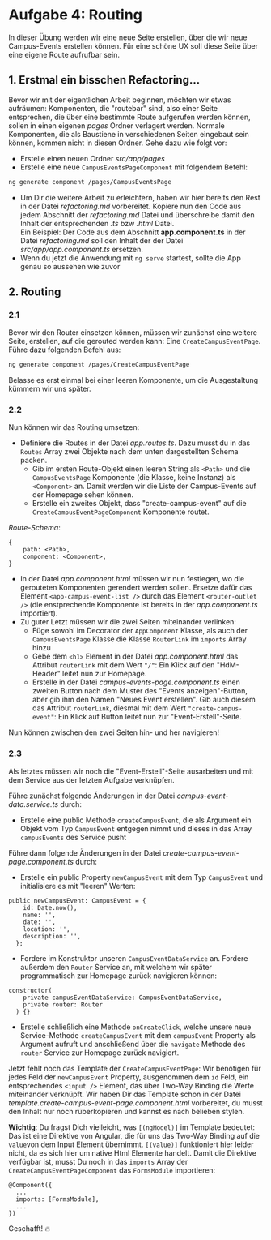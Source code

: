 # Aufgabe 4: Routing

In dieser Übung werden wir eine neue Seite erstellen, über die wir neue Campus-Events erstellen können. Für eine schöne UX soll diese Seite über eine eigene Route aufrufbar sein.

## 1. Erstmal ein bisschen Refactoring...

Bevor wir mit der eigentlichen Arbeit beginnen, möchten wir etwas aufräumen: Komponenten, die "routebar" sind, also einer Seite entsprechen, die über eine bestimmte Route aufgerufen werden können, sollen in einen eigenen _pages_ Ordner verlagert werden. Normale Komponenten, die als Baustiene in verschiedenen Seiten eingebaut sein können, kommen nicht in diesen Ordner. Gehe dazu wie folgt vor:

- Erstelle einen neuen Ordner _src/app/pages_
- Erstelle eine neue `CampusEventsPageComponent` mit folgendem Befehl:

```bash
ng generate component /pages/CampusEventsPage
```

- Um Dir die weitere Arbeit zu erleichtern, haben wir hier bereits den Rest in der Datei _refactoring.md_ vorbereitet. Kopiere nun den Code aus jedem Abschnitt der _refactoring.md_ Datei und überschreibe damit den Inhalt der entsprechenden _.ts_ bzw _.html_ Datei.\
  Ein Beispiel: Der Code aus dem Abschnitt **app.component.ts** in der Datei _refactoring.md_ soll den Inhalt der der Datei _src/app/app.component.ts_ ersetzen.
- Wenn du jetzt die Anwendung mit `ng serve` startest, sollte die App genau so aussehen wie zuvor

## 2. Routing

### 2.1

Bevor wir den Router einsetzen können, müssen wir zunächst eine weitere Seite, erstellen, auf die gerouted werden kann: Eine `CreateCampusEventPage`. Führe dazu folgenden Befehl aus:

```bash
ng generate component /pages/CreateCampusEventPage
```

Belasse es erst einmal bei einer leeren Komponente, um die Ausgestaltung kümmern wir uns später.

### 2.2

Nun können wir das Routing umsetzen:

- Definiere die Routes in der Datei _app.routes.ts_. Dazu musst du in das `Routes` Array zwei Objekte nach dem unten dargestellten Schema packen.
  - Gib im ersten Route-Objekt einen leeren String als `<Path>` und die `CampusEventsPage` Komponente (die Klasse, keine Instanz) als `<Component>` an. Damit werden wir die Liste der Campus-Events auf der Homepage sehen können.
  - Erstelle ein zweites Objekt, dass "create-campus-event" auf die `CreateCampusEventPageComponent` Komponente routet.

_Route-Schema_:

```
{
    path: <Path>,
    component: <Component>,
}
```

- In der Datei _app.component.html_ müssen wir nun festlegen, wo die gerouteten Komponenten gerendert werden sollen. Ersetze dafür das Element `<app-campus-event-list />` durch das Element `<router-outlet />` (die enstprechende Komponente ist bereits in der _app.component.ts_ importiert).
- Zu guter Letzt müssen wir die zwei Seiten miteinander verlinken:
  - Füge sowohl im Decorator der `AppComponent` Klasse, als auch der `CampusEventsPage` Klasse die Klasse `RouterLink` im `imports` Array hinzu
  - Gebe dem `<h1>` Element in der Datei _app.component.html_ das Attribut `routerLink` mit dem Wert `"/"`: Ein Klick auf den "HdM-Header" leitet nun zur Homepage.
  - Erstelle in der Datei _campus-events-page.component.ts_
    einen zweiten Button nach dem Muster des "Events anzeigen"-Button, aber gib ihm den Namen "Neues Event erstellen". Gib auch diesem das Attribut `routerLink`, diesmal mit dem Wert `"create-campus-event"`: Ein Klick auf Button leitet nun zur "Event-Erstell"-Seite.

Nun können zwischen den zwei Seiten hin- und her navigieren!

### 2.3

Als letztes müssen wir noch die "Event-Erstell"-Seite ausarbeiten und mit dem Service aus der letzten Aufgabe verknüpfen.

Führe zunächst folgende Änderungen in der Datei _campus-event-data.service.ts_ durch:

- Erstelle eine public Methode `createCampusEvent`, die als Argument ein Objekt vom Typ `CampusEvent` entgegen nimmt und dieses in das Array `campusEvents` des Service pusht

Führe dann folgende Änderungen in der Datei _create-campus-event-page.component.ts_ durch:

- Erstelle ein public Property `newCampusEvent` mit dem Typ `CampusEvent` und initialisiere es mit "leeren" Werten:

```
public newCampusEvent: CampusEvent = {
    id: Date.now(),
    name: '',
    date: '',
    location: '',
    description: '',
  };
```

- Fordere im Konstruktor unseren `CampusEventDataService` an. Fordere außerdem den `Router` Service an, mit welchem wir später programmatisch zur Homepage zurück navigieren können:

```
constructor(
    private campusEventDataService: CampusEventDataService,
    private router: Router
  ) {}
```

- Erstelle schließlich eine Methode `onCreateClick`, welche unsere neue Service-Methode `createCampusEvent` mit dem `campusEvent` Property als Argument aufruft und anschließend über die `navigate` Methode des `router` Service zur Homepage zurück navigiert.

Jetzt fehlt noch das Template der `CreateCampusEventPage`: Wir benötigen für jedes Feld der `newCampusEvent` Property, ausgenommen dem `id` Feld, ein entsprechendes `<input />` Element, das über Two-Way Binding die Werte miteinander verknüpft.
Wir haben Dir das Template schon in der Datei _template.create-campus-event-page.component.html_ vorbereitet, du musst den Inhalt nur noch rüberkopieren und kannst es nach belieben stylen.

**Wichtig**: Du fragst Dich vielleicht, was `[(ngModel)]` im Template bedeutet: Das ist eine Direktive von Angular, die für uns das Two-Way Binding auf die `value`von dem Input Element übernimmt. `[(value)]` funktioniert hier leider nicht, da es sich hier um native Html Elemente handelt. Damit die Direktive verfügbar ist, musst Du noch in das `imports` Array der `CreateCampusEventPageComponent` das `FormsModule` importieren:

```
@Component({
  ...
  imports: [FormsModule],
  ...
})
```

Geschafft! 🔥
